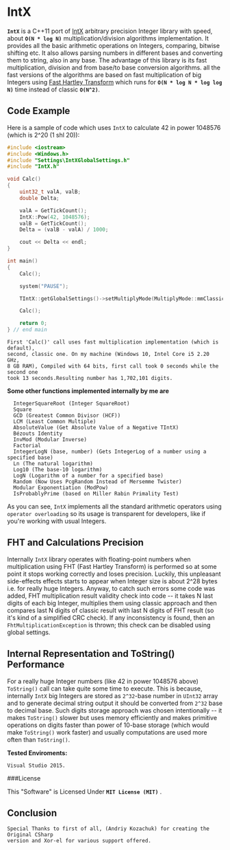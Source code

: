 IntX
====

 **`IntX`** is a C++11 port of [IntX](https://github.com/devoyster/IntXLib) arbitrary precision Integer library with speed, about **`O(N * log N)`** multiplication/division algorithms implementation. It provides all the basic arithmetic operations on Integers, comparing, bitwise shifting etc. It also allows parsing numbers in different bases and converting them to string, also in any base. The advantage of this library is its fast multiplication, division and from base/to base conversion algorithms. all the fast versions of the algorithms are based on fast multiplication of big Integers using [Fast Hartley Transform](http://en.wikipedia.org/wiki/Discrete_Hartley_transform) which runs for **`O(N * log N * log log N)`** time instead of classic **`O(N^2)`**.
  

Code Example
------------

Here is a sample of code which uses `IntX` to calculate 42 in power 1048576 (which is 2^20 (1 shl 20)):
    
```c++
#include <iostream>
#include <Windows.h>
#include "Settings\IntXGlobalSettings.h"
#include "IntX.h"

void Calc()
{
	uint32_t valA, valB;
	double Delta;

	valA = GetTickCount();
	IntX::Pow(42, 1048576);
	valB = GetTickCount();
	Delta = (valB - valA) / 1000;

	cout << Delta << endl;
}

int main()
{
	Calc();

	system("PAUSE");

	TIntX::getGlobalSettings()->setMultiplyMode(MultiplyMode::mmClassic);

	Calc();

    return 0;
} // end main
```

    First 'Calc()' call uses fast multiplication implementation (which is default), 
    second, classic one. On my machine (Windows 10, Intel Core i5 2.20 GHz, 
    8 GB RAM), Compiled with 64 bits, first call took 0 seconds while the second one 
    took 13 seconds.Resulting number has 1,702,101 digits.

**Some other functions implemented internally by me are**

  
      IntegerSquareRoot (Integer SquareRoot) 
      Square 
      GCD (Greatest Common Divisor (HCF)) 
      LCM (Least Common Multiple)
      AbsoluteValue (Get Absolute Value of a Negative TIntX)
      Bézouts Identity
      InvMod (Modular Inverse)
      Factorial
      IntegerLogN (base, number) (Gets IntegerLog of a number using a specified base)
	  Ln (The natural logarithm)
	  Log10 (The base-10 logarithm)
	  LogN (Logarithm of a number for a specified base)
      Random (Now Uses PcgRandom Instead of Mersemme Twister)
      Modular Exponentiation (ModPow)
      IsProbablyPrime (based on Miller Rabin Primality Test)

As you can see, `IntX` implements all the standard arithmetic operators using `operator overloading` so its usage is transparent for developers, like if you're working with usual Integers.

FHT and Calculations Precision
------------------------------

Internally `IntX` library operates with floating-point numbers when multiplication using FHT (Fast Hartley Transform) is performed so at some point it stops working correctly and loses precision. Luckily, this unpleasant side-effects effects starts to appear when Integer size is about 2^28 bytes i.e. for really huge Integers. Anyway, to catch such errors some code was added, FHT multiplication result validity check into code -- it takes N last digits of each big Integer, multiplies them using classic approach and then compares last N digits of classic result with last N digits of FHT result (so it's kind of  a simplified CRC check). If any inconsistency is found, then an 
`FhtMultiplicationException` is thrown; this check can be disabled using global settings.

Internal Representation and ToString() Performance
--------------------------------------------------

   For a really huge Integer numbers (like 42 in power 1048576 above) `ToString()` 
 call can take quite some time to execute. This is because, internally `IntX` big 
 Integers are stored as `2^32`-base number in `UInt32` array and to generate decimal 
 string output it should be converted from `2^32` base to decimal base. Such digits 
 storage approach was chosen intentionally -- it makes `ToString()` slower but uses 
 memory efficiently and makes primitive operations on digits faster than power of 
 10-base storage (which would make `ToString()` work faster) and 
 usually computations are used more often than `ToString()`.

**Tested Enviroments:**
     
    Visual Studio 2015.


###License

This "Software" is Licensed Under  **`MIT License (MIT)`** .
    

Conclusion
--------------------------------------------------

    Special Thanks to first of all, (Andriy Kozachuk) for creating the Original CSharp
	version and Xor-el for various support offered.
